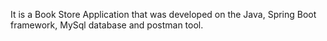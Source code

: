 It is a Book Store Application that was developed on the Java, Spring Boot framework, MySql database and postman tool.
